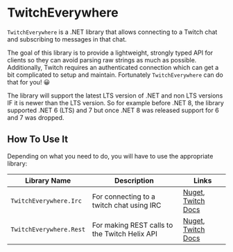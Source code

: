 # TwitchEverywhere



`TwitchEverywhere` is a .NET library that allows connecting to a Twitch chat and subscribing to messages in that chat.

The goal of this library is to provide a lightweight, strongly typed API for clients so they can avoid parsing raw strings as much as possible.
Additionally, Twitch requires an authenticated connection which can get a bit complicated to setup and maintain. 
Fortunately `TwitchEverywhere` can do that for you! 😀

The library will support the latest LTS version of .NET and non LTS versions IF it is newer than the LTS version.
So for example before .NET 8, the library supported .NET 6 (LTS) and 7 but once .NET 8 was released support for 6 and 7 was dropped.

## How To Use It
Depending on what you need to do, you will have to use the appropriate library:

| Library Name            | Description                                   | Links                                                                                                                                    |
|-------------------------|-----------------------------------------------|------------------------------------------------------------------------------------------------------------------------------------------|
| `TwitchEverywhere.Irc`  | For connecting to a twitch chat using IRC     | [Nuget](https://www.nuget.org/packages/VodOnDemand.TwitchEverywhere.Irc), [Twitch Docs](https://dev.twitch.tv/docs/irc/)                 |
| `TwitchEverywhere.Rest` | For making REST calls to the Twitch Helix API | [Nuget](https://www.nuget.org/packages/VodOnDemand.TwitchEverywhere.Rest), [Twitch Docs](https://dev.twitch.tv/docs/api/reference/) |

